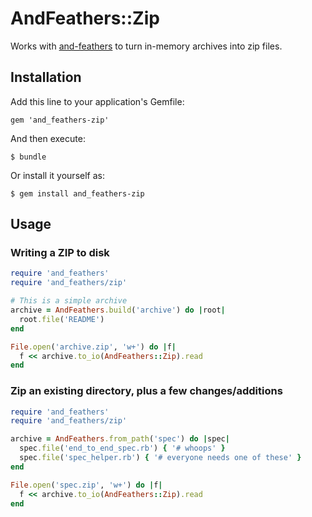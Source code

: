 # AndFeathers::Zip

Works with [and-feathers](http://github.com/bcobb/and_feathers) to turn in-memory archives into zip files.

## Installation

Add this line to your application's Gemfile:

    gem 'and_feathers-zip'

And then execute:

    $ bundle

Or install it yourself as:

    $ gem install and_feathers-zip

## Usage

### Writing a ZIP to disk

```ruby
require 'and_feathers'
require 'and_feathers/zip'

# This is a simple archive
archive = AndFeathers.build('archive') do |root|
  root.file('README')
end

File.open('archive.zip', 'w+') do |f|
  f << archive.to_io(AndFeathers::Zip).read
end
```

### Zip an existing directory, plus a few changes/additions

```ruby
require 'and_feathers'
require 'and_feathers/zip'

archive = AndFeathers.from_path('spec') do |spec|
  spec.file('end_to_end_spec.rb') { '# whoops' }
  spec.file('spec_helper.rb') { '# everyone needs one of these' }
end

File.open('spec.zip', 'w+') do |f|
  f << archive.to_io(AndFeathers::Zip).read
end
```
